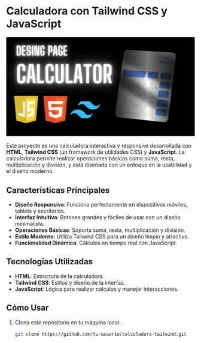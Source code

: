 # Calculadora con Tailwind CSS y JavaScript

![Mockup de la aplicación](/images/calculator.png)

Este proyecto es una calculadora interactiva y responsive desarrollada con **HTML**, **Tailwind CSS** (un framework de utilidades CSS) y **JavaScript**. La calculadora permite realizar operaciones básicas como suma, resta, multiplicación y división, y está diseñada con un enfoque en la usabilidad y el diseño moderno.

## Características Principales
- **Diseño Responsivo**: Funciona perfectamente en dispositivos móviles, tablets y escritorios.
- **Interfaz Intuitiva**: Botones grandes y fáciles de usar con un diseño minimalista.
- **Operaciones Básicas**: Soporta suma, resta, multiplicación y división.
- **Estilo Moderno**: Utiliza Tailwind CSS para un diseño limpio y atractivo.
- **Funcionalidad Dinámica**: Cálculos en tiempo real con JavaScript.

## Tecnologías Utilizadas
- **HTML**: Estructura de la calculadora.
- **Tailwind CSS**: Estilos y diseño de la interfaz.
- **JavaScript**: Lógica para realizar cálculos y manejar interacciones.

## Cómo Usar

1. Clona este repositorio en tu máquina local:
   ```bash
   git clone https://github.com/tu-usuario/calculadora-tailwind.git